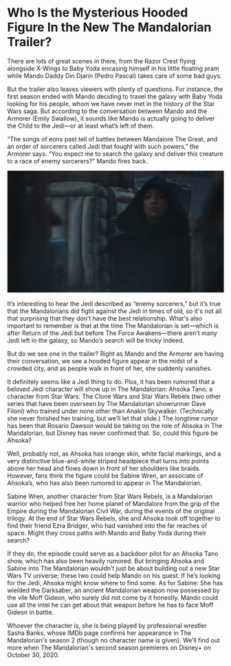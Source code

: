 # Who Is the Mysterious Hooded Figure In the New The Mandalorian Trailer?

There are lots of great scenes in there, from the Razor Crest flying alongside X-Wings to Baby Yoda encasing himself in his little floating pram while Mando Daddy Din Djarin (Pedro Pascal) takes care of some bad guys.

But the trailer also leaves viewers with plenty of questions. For instance, the first season ended with Mando deciding to travel the galaxy with Baby Yoda looking for his people, whom we have never met in the history of the Star Wars saga. But according to the conversation between Mando and the Armorer (Emily Swallow), it sounds like Mando is actually going to deliver the Child to the Jedi—or at least what’s left of them.

“The songs of eons past tell of battles between Mandalore The Great, and an order of sorcerers called Jedi that fought with such powers,” the Armorer says. “You expect me to search the galaxy and deliver this creature to a race of enemy sorcerers?” Mando fires back.

![Branching](tvshows1.png)

It’s interesting to hear the Jedi described as “enemy sorcerers,” but it’s true that the Mandalorians did fight against the Jedi in times of old, so it's not all that surprising that they don’t have the best relationship. What's also important to remember is that at the time The Mandalorian is set—which is after Return of the Jedi but before The Force Awakens—there aren’t many Jedi left in the galaxy, so Mando’s search will be tricky indeed.

But do we see one in the trailer? Right as Mando and the Armorer are having their conversation, we see a hooded figure appear in the midst of a crowded city, and as people walk in front of her, she suddenly vanishes.

It definitely seems like a Jedi thing to do. Plus, it has been rumored that a beloved Jedi character will show up in The Mandalorian: Ahsoka Tano, a character from Star Wars: The Clone Wars and Star Wars Rebels (two other series that have been overseen by The Mandalorian showrunner Dave Filoni) who trained under none other than Anakin Skywalker. (Technically she never finished her training, but we’ll let that slide.) The longtime rumor has been that Rosario Dawson would be taking on the role of Ahsoka in The Mandalorian, but Disney has never confirmed that. So, could this figure be Ahsoka?

Well, probably not, as Ahsoka has orange skin, white facial markings, and a very distinctive blue-and-white striped headpiece that turns into points above her head and flows down in front of her shoulders like braids. However, fans think the figure could be Sabine Wren, an associate of Ahsoka’s, who has also been rumored to appear in The Mandalorian.

Sabine Wren, another character from Star Wars Rebels, is a Mandalorian warrior who helped free her home planet of Mandalore from the grip of the Empire during the Mandalorian Civil War, during the events of the original trilogy. At the end of Star Wars Rebels, she and Ahsoka took off together to find their friend Ezra Bridger, who had vanished into the far reaches of space. Might they cross paths with Mando and Baby Yoda during their search?

If they do, the episode could serve as a backdoor pilot for an Ahsoka Tano show, which has also been heavily rumored. But bringing Ahsoka and Sabine into The Mandalorian wouldn’t just be about building out a new Star Wars TV universe; these two could help Mando on his quest. If he’s looking for the Jedi, Ahsoka might know where to find some. As for Sabine: She has wielded the Darksaber, an ancient Mandalorian weapon now possessed by the vile Moff Gideon, who surely did not come by it honestly. Mando could use all the intel he can get about that weapon before he has to face Moff Gideon in battle.

Whoever the character is, she is being played by professional wrestler Sasha Banks, whose IMDb page confirms her appearance in The Mandalorian's season 2 (though no character name is given). We’ll find out more when The Mandalorian's second season premieres on Disney+ on October 30, 2020.
